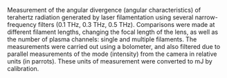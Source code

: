 Measurement of the angular divergence (angular characteristics) of terahertz radiation generated by laser filamentation using several narrow-frequency filters (0.1 THz, 0.3 THz, 0.5 THz). Comparisons were made at different filament lengths, changing the focal length of the lens, as well as the number of plasma channels: single and multiple filaments. The measurements were carried out using a bolometer, and also filtered due to parallel measurements of the mode (intensity) from the camera in relative units (in parrots). These units of measurement were converted to mJ by calibration.
